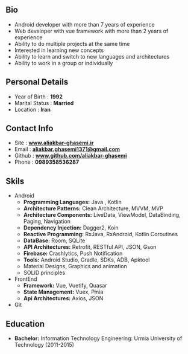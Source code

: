 ## Bio
<ul>
  <li>Android developer with more than 7 years of experience</li>
  <li>Web developer with vue framework with more than 2 years of experience</li>
  <li>Ability to do multiple projects at the same time</li>
  <li>Interested in learning new concepts</li>
  <li>Ability to learn and switch to new languages ​​and architectures</li>
  <li>Ability to work in a group or individually</li>
</ul>

## Personal Details
- Year of Birth : **1992**
- Marital Status : **Married**
- Location : **Iran**

## Contact Info
- Site : **www.aliakbar-ghasemi.ir**
- Email : **aliakbar.ghasemi1371@gmail.com**
- Github : **www.github.com/aliakbar-ghasemi**
- Phone : **0989358536287**

## Skils
- Android
    - **Programming Languages:** Java , Kotlin
    - **Architecture Patterns:** Clean Architecture, MVVM, MVP
    - **Architecture Components:** LiveData, ViewModel, DataBinding, Paging, Navigation
    - **Dependency Injection:** Dagger2, Koin
    - **Reactive Programming:** RxJava, RxAndroid, Kotlin Coroutines
    - **DataBase:** Room, SQLite
    - **API Architectures:** Retrofit, RESTful API, JSON, Gson
    - **Firebase:** Crashlytics, Push Notification
    - **Tools:** Android Studio, Gradle, SDKs, ADB, Apktool
    - Material Designs, Graphics and animation
    - SOLID principles
- FrontEnd
    - **Framework:** Vue, Vuetify, Quasar
    - **State Management:** Vuex, Pinia
    - **Api Architectures:** Axios, JSON
- Git

## Education
- **Bachelor:** Information Technology Engineering: Urmia University of Technology (2011-2015)
